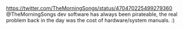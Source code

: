 https://twitter.com/TheMorningSongs/status/470470225499279360 @TheMorningSongs dev software has always been pirateable, the real problem back in the day was the cost of hardware/system manuals. :)